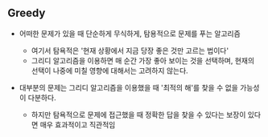 Greedy
-------------
* 어떠한 문제가 있을 때 단순하게 무식하게, 탐용적으로 문제를 푸는 알고리즘
    * 여기서 탐욕적은 '현재 상황에서 지금 당장 좋은 것만 고르는 법이다'
    * 그리디 알고리즘을 이용하면 매 순간 가장 좋아 보이는 것을 선택하며, 현재의 선택이 나중에 미칠 영향에 대해서는
    고려하지 않는다.
      
* 대부분의 문제는 그리디 알고리즘을 이용했을 때 '최적의 해'를 찾을 수 없을 가능성이 다분하다.
    * 하지만 탐욕적으로 문제에 접근했을 때 정확한 답을 찾을 수 있다는 보장이 있다면 매우 효과적이고 직관적임